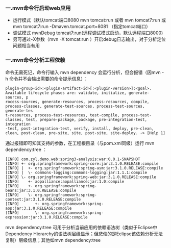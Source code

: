 ### 一.mvn命令行启动web应用
- 运行模式（默认tomcat端口8080
mvn tomcat:run 或者 mvn tomcat7:run  或 mvn tomcat7:run -Dmaven.tomcat.port=8081 （指定tomcat端口）
- 调试模式
mvnDebug tomcat7:run(远程调试模式启动，默认远程端口8000)
- 另可通过-X参数（mvn -X tomcat:run ）开启debug日志输出，对于分析定位问题相当有用

### 一.mvn命令分析工程依赖
命令无需死记，命令行输入 mvn dependency 会运行分析，但会报错（因mvn -h 命令并不会输出需要的命令提示信息）：
```language
plugin-group-id>:<plugin-artifact-id>[:<plugin-version>]:<goal>. Available lifecycle phases are: validate, initialize, generate-sources, p
rocess-sources, generate-resources, process-resources, compile, process-classes, generate-test-sources, process-test-sources, generate-tes
t-resources, process-test-resources, test-compile, process-test-classes, test, prepare-package, package, pre-integration-test, integration
-test, post-integration-test, verify, install, deploy, pre-clean, clean, post-clean, pre-site, site, post-site, site-deploy. -> [Help 1]
```
通过报错即可知其支持的参数，在工程根目录（与pom.xml同级）运行 mvn dependency:tree ：
```language
[INFO] com.zyl.demo.web:spring3-analysis:war:0.0.1-SNAPSHOT
[INFO] +- org.springframework:spring-core:jar:3.1.0.RELEASE:compile
[INFO] |  +- org.springframework:spring-asm:jar:3.1.0.RELEASE:compile
[INFO] |  \- commons-logging:commons-logging:jar:1.1.1:compile
[INFO] \- org.springframework:spring-web:jar:3.1.0.RELEASE:compile
[INFO]    +- aopalliance:aopalliance:jar:1.0:compile
[INFO]    +- org.springframework:spring-beans:jar:3.1.0.RELEASE:compile
[INFO]    \- org.springframework:spring-context:jar:3.1.0.RELEASE:compile
[INFO]       +- org.springframework:spring-aop:jar:3.1.0.RELEASE:compile
[INFO]       \- org.springframework:spring-expression:jar:3.1.0.RELEASE:compile
```
mvn dependency:tree 可用于分析当前应用的依赖语法树（类似于Eclipse中Dependency Hierarchy的语法树层级显示；但悲催的是Eclipse该依赖分析无法复制）层级信息；其他如mvn dependency:tree

